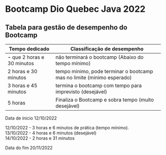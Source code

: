# Bootcamp Dio Quebec Java 2022

## Tabela para gestão de desempenho do Bootcamp 

Tempo dedicado             | Classificação de desempenho
---------------------------| ------------------------------------------------
**-** que 2 horas e 30 minutos | não terminará o bootcamp (Abaixo do tempo mínimo)  
2 horas e 30 minutos | tempo minimo, pode terminar o bootcamp mas no limite (minimo esperado)
3 horas e 45 minutos | termina o bootcamp com tempo para imprevisto (desejável) 
5 horas | Finaliza o Bootcamp e sobra tempo (muito desejável)

Data de ínicio 12/10/2022

12/10/2022 - 3 horas e 6 minutos de prática (tempo mínimo).  
13/10/2022 - 4 horas e 6 minutos (desejável)  
14/10/2022 - 2 horas e 31 minutos 

Data do fim 20/11/2022
